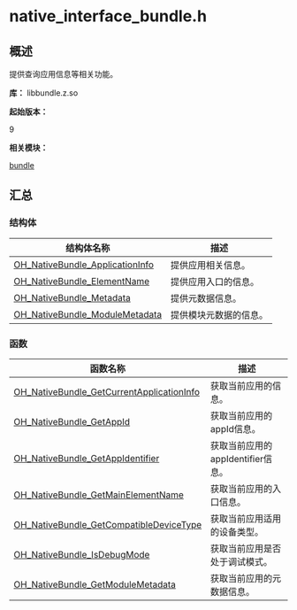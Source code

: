 # native_interface_bundle.h

## 概述

提供查询应用信息等相关功能。

**库：** libbundle.z.so

**起始版本：**

9

**相关模块：**

[bundle](_bundle.md)


## 汇总


### 结构体

| 结构体名称 | 描述 |
| -------- | -------- |
| [OH_NativeBundle_ApplicationInfo](_o_h___native_bundle_application_info.md) | 提供应用相关信息。 |
| [OH_NativeBundle_ElementName](_o_h___native_bundle_element_name.md) | 提供应用入口的信息。 |
| [OH_NativeBundle_Metadata](native_interface_bundle_metadata.md) | 提供元数据信息。 |
| [OH_NativeBundle_ModuleMetadata](native_interface_bundle_module_metadata.md) | 提供模块元数据的信息。 |

### 函数

| 函数名称 | 描述 |
| -------- | -------- |
| [OH_NativeBundle_GetCurrentApplicationInfo](_bundle.md#oh_nativebundle_getcurrentapplicationinfo)| 获取当前应用的信息。 |
| [OH_NativeBundle_GetAppId](_bundle.md#oh_nativebundle_getappid) | 获取当前应用的appId信息。 |
| [OH_NativeBundle_GetAppIdentifier](_bundle.md#oh_nativebundle_getappidentifier) | 获取当前应用的appIdentifier信息。 |
| [OH_NativeBundle_GetMainElementName](_bundle.md#oh_nativebundle_getmainelementname) | 获取当前应用的入口信息。 |
| [OH_NativeBundle_GetCompatibleDeviceType](_bundle.md#oh_nativebundle_getcompatibledevicetype) | 获取当前应用适用的设备类型。 |
| [OH_NativeBundle_IsDebugMode](_bundle.md#oh_nativebundle_isdebugmode) | 获取当前应用是否处于调试模式。|
| [OH_NativeBundle_GetModuleMetadata](_bundle.md#oh_nativebundle_getmodulemetadata) | 获取当前应用的元数据信息。 |